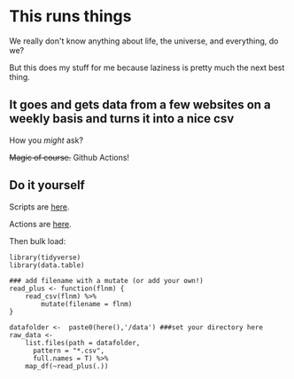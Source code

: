 # This runs things

We really don't know anything about life, the universe, and everything, do we?

But this does my stuff for me because laziness is pretty much the next best thing.

## It goes and gets data from a few websites on a weekly basis and turns it into a nice csv

How you _might_ ask? 

~~Magic of course.~~ Github Actions! 

## Do it yourself

Scripts are [here](https://github.com/mrpotatocode/Automatic_Drip/tree/main/R). 

Actions are [here](https://github.com/mrpotatocode/Automatic_Drip/tree/main/.github/workflows).

Then bulk load:
```
library(tidyverse)
library(data.table)

### add filename with a mutate (or add your own!)
read_plus <- function(flnm) {
    read_csv(flnm) %>% 
        mutate(filename = flnm)
}

datafolder <-  paste0(here(),'/data') ###set your directory here
raw_data <-  
    list.files(path = datafolder,
      pattern = "*.csv",
      full.names = T) %>% 
    map_df(~read_plus(.))
```
